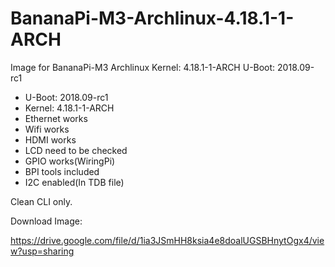 # BananaPi-M3-Archlinux-4.18.1-1-ARCH

Image for BananaPi-M3 Archlinux Kernel: 4.18.1-1-ARCH U-Boot: 2018.09-rc1

* U-Boot: 2018.09-rc1
* Kernel: 4.18.1-1-ARCH
* Ethernet works
* Wifi works
* HDMI works
* LCD need to be checked
* GPIO works(WiringPi)
* BPI tools included
* I2C enabled(In TDB file)

Clean CLI only.

Download Image:

https://drive.google.com/file/d/1ia3JSmHH8ksia4e8doalUGSBHnytOgx4/view?usp=sharing

